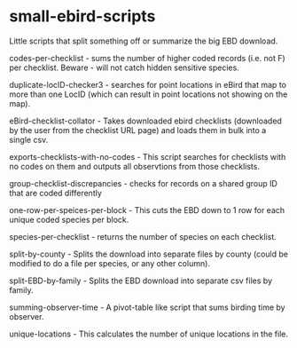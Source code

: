 # small-ebird-scripts
Little scripts that split something off or summarize the big EBD download.

codes-per-checklist - sums the number of higher coded records (i.e. not F) per checklist. Beware - will not catch hidden sensitive species.

duplicate-locID-checker3 - searches for point locations in eBird that map to more than one LocID (which can result in point locations not showing on the map).

eBird-checklist-collator - Takes downloaded ebird checklists (downloaded by the user from the checklist URL page) and loads them in bulk into a single csv.

exports-checklists-with-no-codes - This script searches for checklists with no codes on them and outputs all observtions from those checklists.

group-checklist-discrepancies - checks for records on a shared group ID that are coded differently 

one-row-per-speices-per-block - This cuts the EBD down to 1 row for each unique coded species per block.

species-per-checklist - returns the number of species on each checklist.

split-by-county - Splits the download into separate files by county (could be modified to do a file per species, or any other column).

split-EBD-by-family - Splits the EBD download into separate csv files by family.

summing-observer-time - A pivot-table like script that sums birding time by observer.

unique-locations - This calculates the number of unique locations in the file.
